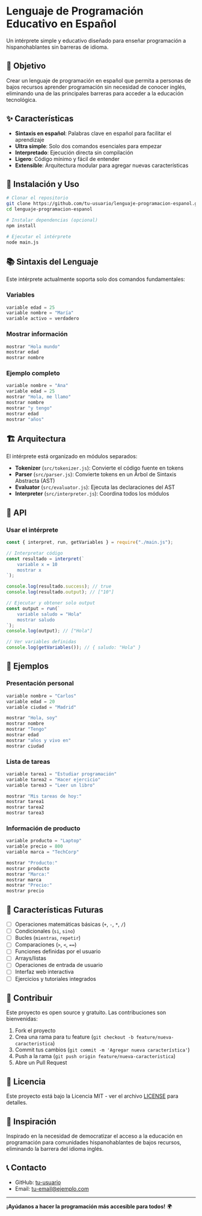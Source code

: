 # Lenguaje de Programación Educativo en Español

Un intérprete simple y educativo diseñado para enseñar programación a hispanohablantes sin barreras de idioma.

## 🎯 Objetivo

Crear un lenguaje de programación en español que permita a personas de bajos recursos aprender programación sin necesidad de conocer inglés, eliminando una de las principales barreras para acceder a la educación tecnológica.

## ✨ Características

- **Sintaxis en español**: Palabras clave en español para facilitar el aprendizaje
- **Ultra simple**: Solo dos comandos esenciales para empezar
- **Interpretado**: Ejecución directa sin compilación
- **Ligero**: Código mínimo y fácil de entender
- **Extensible**: Arquitectura modular para agregar nuevas características

## 🚀 Instalación y Uso

```bash
# Clonar el repositorio
git clone https://github.com/tu-usuario/lenguaje-programacion-espanol.git
cd lenguaje-programacion-espanol

# Instalar dependencias (opcional)
npm install

# Ejecutar el intérprete
node main.js
```

## 📚 Sintaxis del Lenguaje

Este intérprete actualmente soporta solo dos comandos fundamentales:

### Variables

```javascript
variable edad = 25
variable nombre = "María"
variable activo = verdadero
```

### Mostrar información

```javascript
mostrar "Hola mundo"
mostrar edad
mostrar nombre
```

### Ejemplo completo

```javascript
variable nombre = "Ana"
variable edad = 25
mostrar "Hola, me llamo"
mostrar nombre
mostrar "y tengo"
mostrar edad
mostrar "años"
```

## 🏗️ Arquitectura

El intérprete está organizado en módulos separados:

- **Tokenizer** (`src/tokenizer.js`): Convierte el código fuente en tokens
- **Parser** (`src/parser.js`): Convierte tokens en un Árbol de Sintaxis Abstracta (AST)
- **Evaluator** (`src/evaluator.js`): Ejecuta las declaraciones del AST
- **Interpreter** (`src/interpreter.js`): Coordina todos los módulos

## 🔧 API

### Usar el intérprete

```javascript
const { interpret, run, getVariables } = require("./main.js");

// Interpretar código
const resultado = interpret(`
    variable x = 10
    mostrar x
`);

console.log(resultado.success); // true
console.log(resultado.output); // ["10"]

// Ejecutar y obtener solo output
const output = run(`
    variable saludo = "Hola"
    mostrar saludo
`);
console.log(output); // ["Hola"]

// Ver variables definidas
console.log(getVariables()); // { saludo: "Hola" }
```

## 🧪 Ejemplos

### Presentación personal

```javascript
variable nombre = "Carlos"
variable edad = 20
variable ciudad = "Madrid"

mostrar "Hola, soy"
mostrar nombre
mostrar "Tengo"
mostrar edad
mostrar "años y vivo en"
mostrar ciudad
```

### Lista de tareas

```javascript
variable tarea1 = "Estudiar programación"
variable tarea2 = "Hacer ejercicio"
variable tarea3 = "Leer un libro"

mostrar "Mis tareas de hoy:"
mostrar tarea1
mostrar tarea2
mostrar tarea3
```

### Información de producto

```javascript
variable producto = "Laptop"
variable precio = 800
variable marca = "TechCorp"

mostrar "Producto:"
mostrar producto
mostrar "Marca:"
mostrar marca
mostrar "Precio:"
mostrar precio
```

## 🚧 Características Futuras

- [ ] Operaciones matemáticas básicas (`+`, `-`, `*`, `/`)
- [ ] Condicionales (`si`, `sino`)
- [ ] Bucles (`mientras`, `repetir`)
- [ ] Comparaciones (`>`, `<`, `==`)
- [ ] Funciones definidas por el usuario
- [ ] Arrays/listas
- [ ] Operaciones de entrada de usuario
- [ ] Interfaz web interactiva
- [ ] Ejercicios y tutoriales integrados

## 🤝 Contribuir

Este proyecto es open source y gratuito. Las contribuciones son bienvenidas:

1. Fork el proyecto
2. Crea una rama para tu feature (`git checkout -b feature/nueva-caracteristica`)
3. Commit tus cambios (`git commit -m 'Agregar nueva característica'`)
4. Push a la rama (`git push origin feature/nueva-caracteristica`)
5. Abre un Pull Request

## 📄 Licencia

Este proyecto está bajo la Licencia MIT - ver el archivo [LICENSE](LICENSE) para detalles.

## 🌟 Inspiración

Inspirado en la necesidad de democratizar el acceso a la educación en programación para comunidades hispanohablantes de bajos recursos, eliminando la barrera del idioma inglés.

## 📞 Contacto

- GitHub: [tu-usuario](https://github.com/tu-usuario)
- Email: tu-email@ejemplo.com

---

**¡Ayúdanos a hacer la programación más accesible para todos!** 🌍
